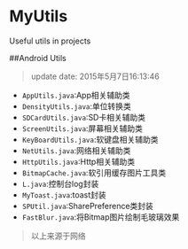 # MyUtils
Useful utils in projects

##Android Utils
> update date: 2015年5月7日16:13:46
- `AppUtils.java`:App相关辅助类
- `DensityUtils.java`:单位转换类 
- `SDCardUtils.java`:SD卡相关辅助类 
- `ScreenUtils.java`:屏幕相关辅助类 
- `KeyBoardUtils.java`:软键盘相关辅助类
- `NetUtils.java`:网络相关辅助类 
- `HttpUtils.java`:Http相关辅助类 
- `BitmapCache.java`:软引用缓存图片工具类
- `L.java`:控制台log封装
- `MyToast.java`:toast封装
- `SPUtil.java`:SharePreference类封装
- `FastBlur.java`:将Bitmap图片绘制毛玻璃效果

> 以上来源于网络
